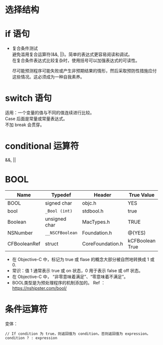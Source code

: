 # 选择结构

# if 语句

- 复合条件测试  
避免滥用复合运算符(&&, ||)。简单的表达式更容易阅读和调试。  
在复合条件表达式比较复杂时，使用括号可以加强表达式的可读性。

  尽可能预测程序可能失败或产生非预期结果的情形，然后采取预防性措施应付这些情况。这必须成为一种自我素养。

# switch 语句

适用：一个变量的值与不同的值连续进行比较。  
Case 后面是常量或常量表达式。  
不加 break 会贯穿。

# conditional 运算符

&&, ||

# BOOL

| Name         | Typedef         | Header           | True Value      | False Value      |
| ------------ | --------------- | ---------------- | --------------- | ---------------- |
| BOOL         | signed char     | objc.h           | YES             | NO               |
| bool         | `_Bool (int)`   | stdbool.h        | true            | false            |
| Boolean      | unsigned char   | MacTypes.h       | TRUE            | FALSE            |
| NSNumber     | `__NSCFBoolean` | Foundation.h     | @(YES)          | @(NO)            |
| CFBooleanRef | struct          | CoreFoundation.h | kCFBoolean True | kCFBoolean False |

- 在 Objective-C 中，标记为 true 或 flase 的概念大部分被自然地转换成 1 或 0.  
- 常识：值 1 通常表示 true 或 on 状态，0 用于表示 false 或 off 状态。
- 在 Objective-C 中， “非零意味着满足”、“零意味着不满足”。
- BOOL类型是为预处理程序的机制添加的。
Ref ： https://nshipster.com/bool/

# 条件运算符

变体：
```
// If condition 为 true，则返回值为 condition，否则返回值为 expression。
condition ? : expression
```
